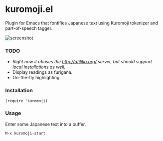 kuromoji.el
===========

Plugin for Emacs that fontifies Japanese text using Kuromoji tokenizer
and part-of-speech tagger.

![screenshot](http://i.imgur.com/fJBIMZf.png)

### TODO

 * *Right now it abuses the http://atilika.org/ server, but should support
local installations as well.*
 * Display readings as furigana.
 * On-the-fly highlighting.

### Installation

    (require 'kuromoji)

### Usage

Enter some Japanese text into a buffer.

    M-x kuromoji-start
